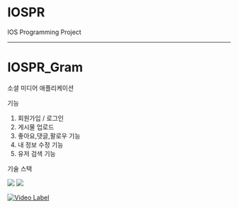 # IOSPR
IOS Programming Project



------------------------------
# IOSPR_Gram
소셜 미디어 애플리케이션

기능


1. 회원가입 / 로그인
2. 게시물 업로드
3. 좋아요,댓글,팔로우 기능
4. 내 정보 수정 기능
5. 유저 검색 기능


기술 스택

<img src="https://img.shields.io/badge/swift-F05138?style=for-the-badge&logo=swift&logoColor=white"/>


<img src="https://img.shields.io/badge/firebase-FFCA28?style=for-the-badge&logo=firebase&logoColor=black"/>







[![Video Label](http://img.youtube.com/vi/'iBNEGe4vhAI&t=2s'/0.jpg)](https://youtu.be/'iBNEGe4vhAI&t=2s')

